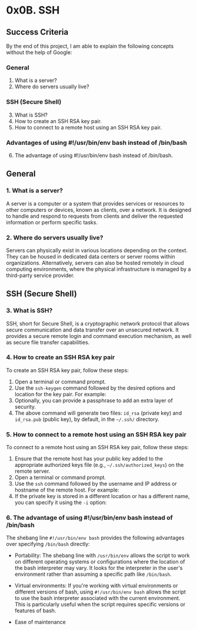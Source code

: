 # 0x0B. SSH

## Success Criteria

By the end of this project, I am able to explain the following concepts without the help of Google:

### General

1. What is a server?
2. Where do servers usually live?

### SSH (Secure Shell)

3. What is SSH?
4. How to create an SSH RSA key pair.
5. How to connect to a remote host using an SSH RSA key pair.

### Advantages of using #!/usr/bin/env bash instead of /bin/bash

6. The advantage of using #!/usr/bin/env bash instead of /bin/bash.

## General

### 1. What is a server?

A server is a computer or a system that provides services or resources to other computers or devices, known as clients, over a network. It is designed to handle and respond to requests from clients and deliver the requested information or perform specific tasks.

### 2. Where do servers usually live?

Servers can physically exist in various locations depending on the context. They can be housed in dedicated data centers or server rooms within organizations. Alternatively, servers can also be hosted remotely in cloud computing environments, where the physical infrastructure is managed by a third-party service provider.

## SSH (Secure Shell)

### 3. What is SSH?

SSH, short for Secure Shell, is a cryptographic network protocol that allows secure communication and data transfer over an unsecured network. It provides a secure remote login and command execution mechanism, as well as secure file transfer capabilities.

### 4. How to create an SSH RSA key pair

To create an SSH RSA key pair, follow these steps:

1. Open a terminal or command prompt.
2. Use the `ssh-keygen` command followed by the desired options and location for the key pair. For example:
3. Optionally, you can provide a passphrase to add an extra layer of security.
4. The above command will generate two files: `id_rsa` (private key) and `id_rsa.pub` (public key), by default, in the `~/.ssh/` directory.

### 5. How to connect to a remote host using an SSH RSA key pair

To connect to a remote host using an SSH RSA key pair, follow these steps:

1. Ensure that the remote host has your public key added to the appropriate authorized keys file (e.g., `~/.ssh/authorized_keys`) on the remote server.
2. Open a terminal or command prompt.
3. Use the `ssh` command followed by the username and IP address or hostname of the remote host. For example:
4. If the private key is stored in a different location or has a different name, you can specify it using the `-i` option:

### 6. The advantage of using #!/usr/bin/env bash instead of /bin/bash

The shebang line `#!/usr/bin/env bash` provides the following advantages over specifying `/bin/bash` directly:

- Portability: The shebang line with `/usr/bin/env` allows the script to work on different operating systems or configurations where the location of the bash interpreter may vary. It looks for the interpreter in the user's environment rather than assuming a specific path like `/bin/bash`.

- Virtual environments: If you're working with virtual environments or different versions of bash, using `#!/usr/bin/env bash` allows the script to use the bash interpreter associated with the current environment. This is particularly useful when the script requires specific versions or features of bash.

- Ease of maintenance
